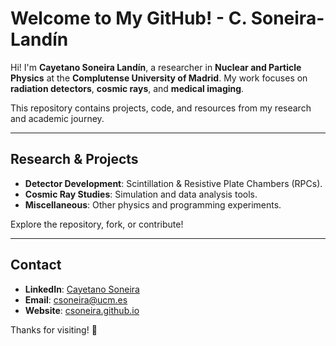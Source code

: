 # Welcome to My GitHub! - C. Soneira-Landín  

Hi! I'm **Cayetano Soneira Landín**, a researcher in **Nuclear and Particle Physics** at the **Complutense University of Madrid**. My work focuses on **radiation detectors**, **cosmic rays**, and **medical imaging**.  

This repository contains projects, code, and resources from my research and academic journey.  

---

## Research & Projects  

- **Detector Development**: Scintillation & Resistive Plate Chambers (RPCs).  
- **Cosmic Ray Studies**: Simulation and data analysis tools.  
- **Miscellaneous**: Other physics and programming experiments.  

Explore the repository, fork, or contribute!  

---

## Contact  

- **LinkedIn**: [Cayetano Soneira](https://www.linkedin.com/in/cayetano-soneira-906a241b5/)  
- **Email**: [csoneira@ucm.es](mailto:csoneira@ucm.es)  
- **Website**: [csoneira.github.io](https://csoneira.github.io/csoneira/)  

Thanks for visiting! 🚀  
